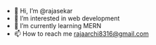 - 👋 Hi, I’m @rajasekar
- 👀 I’m interested in web development
- 🌱 I’m currently learning MERN
- 📫 How to reach me rajaarchi8316@gmail.com

<!---
rajasekar47/rajasekar47 is a ✨ special ✨ repository because its `README.md` (this file) appears on your GitHub profile.
You can click the Preview link to take a look at your changes.
--->
